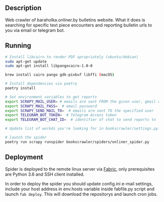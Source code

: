 Description
-----------

Web crawler of baraholka.onliner.by bulletins website.
What it does is searching for specific text piece encounters
and reporting bulletin urls to you via email or telegram bot.

Running
-------
```bash
# Install libcairo to render PDF apropriately (ubuntu/debian)
sudo apt-get update
sudo apt-get install libpangocairo-1.0-0

brew install cairo pango gdk-pixbuf libffi (macOS)

# Install dependencies via poetry
poetry install

# Set environment variables to get reports
export SCRAPY_MAIL_USER= # emails are sent FROM the given user, gmail only supported for now
export SCRAPY_MAIL_PASS=  # email password
export SCRAPY_SEND_MAIL_TO=  # emails are sent TO the specified user
export TELEGRAM_BOT_TOKEN=  # Telegram Access token
export TELEGRAM_BOT_CHAT_ID=  # identifier of chat to send reports to

# Update list of workds you're looking for in bookscrawler/settings.py:SEARCHED_KEYWORDS list

# launch the spider
poetry run scrapy runspider bookscrawler/spiders/onliner_spider.py
```

Deployment
----------
Spider is deployed to the remote linux server via [Fabric](http://www.fabfile.org/), only prerequisites are Python 3.6 and SSH client installed.

In order to deploy the spider you should update config.ini e-mail settings, include your host address in env.hosts variable inside fabfile.py script and launch ```fab deploy```. This will download the repositorys and launch cron jobs.